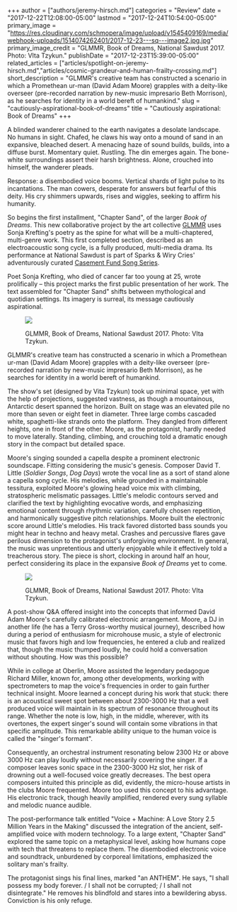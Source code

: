 +++
author = ["authors/jeremy-hirsch.md"]
categories = "Review"
date = "2017-12-22T12:08:00-05:00"
lastmod = "2017-12-24T10:54:00-05:00"
primary_image = "https://res.cloudinary.com/schmopera/image/upload/v1545409169/media/webhook-uploads/1514074262401/2017-12-23---sq---image2.jpg.jpg"
primary_image_credit = "GLMMR, Book of Dreams, National Sawdust 2017. Photo: VIta Tzykun."
publishDate = "2017-12-23T15:39:00-05:00"
related_articles = ["articles/spotlight-on-jeremy-hirsch.md","articles/cosmic-grandeur-and-human-frailty-crossing.md"]
short_description = "GLMMR&#039;s creative team has constructed a scenario in which a Promethean ur-man (David Adam Moore) grapples with a deity-like overseer (pre-recorded narration by new-music impresario Beth Morrison), as he searches for identity in a world bereft of humankind."
slug = "cautiously-aspirational-book-of-dreams"
title = "Cautiously aspirational: Book of Dreams"
+++

A blinded wanderer chained to the earth navigates a desolate landscape. No humans in sight. Chafed, he claws his way onto a mound of sand in an expansive, bleached desert. A menacing haze of sound builds, builds, into a diffuse burst. Momentary quiet. Rustling. The din emerges again. The bone-white surroundings assert their harsh brightness. Alone, crouched into himself, the wanderer pleads.

Response: a disembodied voice booms. Vertical shards of light pulse to its incantations. The man cowers, desperate for answers but fearful of this deity. His cry shimmers upwards, rises and wiggles, seeking to affirm his humanity.
 
So begins the first installment, "Chapter Sand", of the larger *Book of Dreams*. This new collaborative project by the art collective [GLMMR](https://www.glmmr.org/) uses Sonja Krefting's poetry as the spine for what will be a multi-chaptered, multi-genre work. This first completed section, described as an electroacoustic song cycle, is a fully produced, multi-media drama. Its performance at National Sawdust is part of Sparks & Wiry Cries' adventurously curated [Casement Fund Song Series](http://www.sparksandwirycries.com/CasementFundSongSeries/UpcomingSeason.aspx).
 
Poet Sonja Krefting, who died of cancer far too young at 25, wrote prolifically – this project marks the first public presentation of her work. The text assembled for "Chapter Sand" shifts between mythological and quotidian settings. Its imagery is surreal, its message cautiously aspirational.

<figure data-type="image">

![](https://res.cloudinary.com/schmopera/image/upload/v1545409169/media/webhook-uploads/1514074304372/2017-12-23---image1.jpg.jpg)<figcaption>GLMMR, Book of Dreams, National Sawdust 2017. Photo: VIta Tzykun.</figcaption>
</figure>
 
GLMMR's creative team has constructed a scenario in which a Promethean ur-man (David Adam Moore) grapples with a deity-like overseer (pre-recorded narration by new-music impresario Beth Morrison), as he searches for identity in a world bereft of humankind.
 
The show's set (designed by Vita Tzykun) took up minimal space, yet with the help of projections, suggested vastness, as though a mountainous, Antarctic desert spanned the horizon. Built on stage was an elevated pile no more than seven or eight feet in diameter. Three large combs cascaded white, spaghetti-like strands onto the platform. They dangled from different heights, one in front of the other. Moore, as the protagonist, hardly needed to move laterally. Standing, climbing, and crouching told a dramatic enough story in the compact but detailed space.
 
Moore's singing sounded a capella despite a prominent electronic soundscape. Fitting considering the music's genesis. Composer David T. Little (*Soldier Songs*, *Dog Days*) wrote the vocal line as a sort of stand alone a capella song cycle. His melodies, while grounded in a maintainable tessitura, exploited Moore's glowing head voice mix with climbing, stratospheric melismatic passages. Little's melodic contours served and clarified the text by highlighting evocative words, and emphasizing emotional content through rhythmic variation, carefully chosen repetition, and harmonically suggestive pitch relationships. Moore built the electronic score around Little's melodies. His track favored distorted bass sounds you might hear in techno and heavy metal. Crashes and percussive flares gave perilous dimension to the protagonist's unforgiving environment. In general, the music was unpretentious and utterly enjoyable while it effectively told a treacherous story. The piece is short, clocking in around half an hour, perfect considering its place in the expansive *Book of Dreams* yet to come.

<figure data-type="image">

![](https://res.cloudinary.com/schmopera/image/upload/v1545409169/media/webhook-uploads/1514074291955/2017-12-23---image3.jpg.jpg)<figcaption>GLMMR, Book of Dreams, National Sawdust 2017. Photo: VIta Tzykun.</figcaption>
</figure>
 
A post-show Q&A offered insight into the concepts that informed David Adam Moore's carefully calibrated electronic arrangement. Moore, a DJ in another life (he has a Terry Gross-worthy musical journey), described how during a period of enthusiasm for microhouse music, a style of electronic music that favors high and low frequencies, he entered a club and realized that, though the music thumped loudly, he could hold a conversation without shouting. How was this possible?
 
While in college at Oberlin, Moore assisted the legendary pedagogue Richard Miller, known for, among other developments, working with spectrometers to map the voice's frequencies in order to gain further technical insight. Moore learned a concept during his work that stuck: there is an acoustical sweet spot between about 2300-3000 Hz that a well produced voice will maintain in its spectrum of resonance throughout its range. Whether the note is low, high, in the middle, wherever, with its overtones, the expert singer's sound will contain some vibrations in that specific amplitude. This remarkable ability unique to the human voice is called the "singer's formant".
          	
Consequently, an orchestral instrument resonating below 2300 Hz or above 3000 Hz can play loudly without necessarily covering the singer. If a composer leaves sonic space in the 2300-3000 Hz slot, her risk of drowning out a well-focused voice greatly decreases. The best opera composers intuited this principle as did, evidently, the micro-house artists in the clubs Moore frequented. Moore too used this concept to his advantage. His electronic track, though heavily amplified, rendered every sung syllable and melodic nuance audible.
 
The post-performance talk entitled "Voice + Machine: A Love Story 2.5 Million Years in the Making" discussed the integration of the ancient, self-amplified voice with modern technology. To a large extent, "Chapter Sand" explored the same topic on a metaphysical level, asking how humans cope with tech that threatens to replace them. The disembodied electronic voice and soundtrack, unburdened by corporeal limitations, emphasized the solitary man's frailty.
 
The protagonist sings his final lines, marked "an ANTHEM". He says, "I shall possess my body forever. / I shall not be corrupted; / I shall not disintegrate." He removes his blindfold and stares into a bewildering abyss. Conviction is his only refuge.
